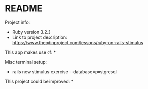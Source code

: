 # README

Project info:
* Ruby version 3.2.2
* Link to project description: https://www.theodinproject.com/lessons/ruby-on-rails-stimulus

This app makes use of:
* 

Misc terminal setup:
* rails new stimulus-exercise --database=postgresql

This project could be improved:
* 
